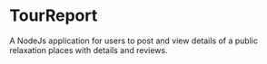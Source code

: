 # TourReport
A NodeJs application for users to post and view details of a public relaxation places with details and reviews. 
